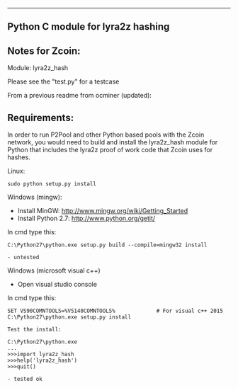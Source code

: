 
----------------------------------
Python C module for lyra2z hashing 
----------------------------------

Notes for Zcoin:
----------------

Module: lyra2z_hash

Please see the "test.py" for a testcase

From a previous readme from ocminer (updated):

Requirements:
-------------
In order to run P2Pool and other Python based pools with the Zcoin network, you would need to build and install the
lyra2z_hash module for Python that includes the lyra2z proof of work code that Zcoin uses for hashes.

Linux:

    sudo python setup.py install


Windows (mingw):
* Install MinGW: http://www.mingw.org/wiki/Getting_Started
* Install Python 2.7: http://www.python.org/getit/

In cmd type this:

    C:\Python27\python.exe setup.py build --compile=mingw32 install

    - untested

	
Windows (microsoft visual c++)
* Open visual studio console

In cmd type this:

    SET VS90COMNTOOLS=%VS140COMNTOOLS%	           # For visual c++ 2015
    C:\Python27\python.exe setup.py install

	Test the install:
	
	C:\Python27\python.exe
	...
	>>>import lyra2z_hash
	>>>help('lyra2z_hash')
	>>>quit()
	
    - tested ok



